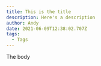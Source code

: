 ```yaml
---
title: This is the title
description: Here's a description
author: Andy
date: 2021-06-09T12:38:02.707Z
tags:
  - Tags
---
```

The body